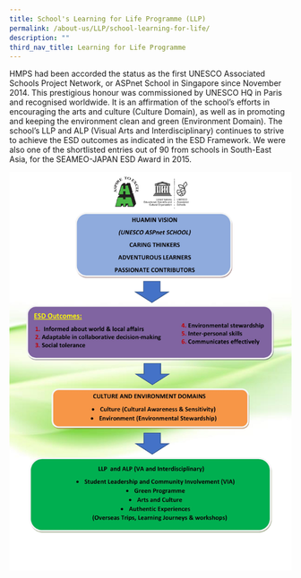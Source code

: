 ```yaml
---
title: School's Learning for Life Programme (LLP)
permalink: /about-us/LLP/school-learning-for-life/
description: ""
third_nav_title: Learning for Life Programme
---
```




HMPS had been accorded the status as the first UNESCO Associated Schools Project Network, or ASPnet School in Singapore since November 2014. This prestigious honour was commissioned by UNESCO HQ in Paris and recognised worldwide. It is an affirmation of the school’s efforts in encouraging the arts and culture (Culture Domain), as well as in promoting and keeping the environment clean and green (Environment Domain). The school’s LLP and ALP (Visual Arts and Interdisciplinary) continues to strive to achieve the ESD outcomes as indicated in the ESD Framework. We were also one of the shortlisted entries out of 90 from schools in South-East Asia, for the SEAMEO-JAPAN ESD Award in 2015.

![](/images/CAT%203_Framework_ESD-page-001.jpg)
